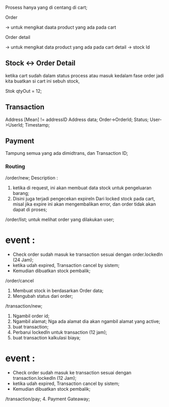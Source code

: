 Prosess hanya yang di centang di cart;

Order 

-> untuk mengikat daata product yang ada pada cart

Order detail 

-> untuk mengikat data product yang ada pada cart detail 
-> stock Id

## Stock <-> Order Detail

ketika cart sudah dalam status process atau masuk kedalam fase order
jadi kita buatkan si cart ini sebuh stock, 

Stok 
qtyOut = 12; 

## Transaction 

Address [Mean] != addressID <T> Address data; 
Order->OrderId; 
Status; 
User->UserId;
Timestamp; 

## Payment 
Tampung semua yang ada dimidtrans, dan Transaction ID; 

### Routing 

/order/new; 
Description : 

1. ketika di request, ini akan membuat data stock untuk pengeluaran barang; 
2. Disini juga terjadi pengecekan expireIn Dari locked stock pada cart, misal jika expire ini akan mengembalikan error, dan order tidak akan dapat di proses; 

/order/list; untuk melihat order yang dilakukan user; 
# event : 
 - Check order sudah masuk ke transaction sesuai dengan order.lockedIn (24 Jam);
 - ketika udah expired, Transaction cancel by sistem;
 - Kemudian dibuatkan stock pembalik;

/order/cancel 
1. Membuat stock in berdasarkan Order data; 
2. Mengubah status dari order; 

/transaction/new; 
1. Ngambil order id; 
2. Ngambil alamat; Nga ada alamat dia akan ngambil alamat yang active;  
3. buat transaction; 
4. Perbarui lockedIn untuk transaction (12 jam); 
5. buat transaction kalkulasi biaya; 
# event : 
 - Check order sudah masuk ke transaction sesuai dengan transaction.lockedIn (12 Jam);
 - ketika udah expired, Transaction cancel by sistem;
 - Kemudian dibuatkan stock pembalik;

/transaction/pay; 
4. Payment Gateaway;


